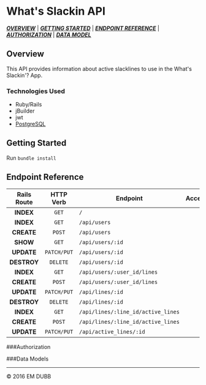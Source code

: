# What's Slackin API

_**[OVERVIEW](#overview)**_ | 
_**[GETTING STARTED](#start)**_ | 
_**[ENDPOINT REFERENCE](#endpoint)**_ | 
_**[AUTHORIZATION](#auth)**_ | 
_**[DATA MODEL](#model)**_

<a name="overview"></a>
## Overview

This API provides information about active slacklines to use in the What's Slackin'? App.

### Technologies Used

* Ruby/Rails
* jBuilder
* jwt
* [PostgreSQL](http://www.postgresql.org/docs/)

<a name="start"></a>
## Getting Started

Run `bundle install`

<a name="endpoint"></a>
## Endpoint Reference

Rails Route | HTTP Verb  | Endpoint                                | Access    
:----------:|:----------:|-----------------------------------------|:---------------:
**INDEX**   | `GET`      | `/`                                     | 
**INDEX**   | `GET`      | `/api/users`                           
**CREATE**  | `POST`     | `/api/users`                           
**SHOW**    | `GET`      | `/api/users/:id`                       
**UPDATE**  | `PATCH/PUT`| `/api/users/:id`                       
**DESTROY** | `DELETE`   | `/api/users/:id`                       
**INDEX**   | `GET`      | `/api/users/:user_id/lines`            
**CREATE**  | `POST`     | `/api/users/:user_id/lines`            
**UPDATE**  | `PATCH/PUT`| `/api/lines/:id`                       
**DESTROY** | `DELETE`   | `/api/lines/:id`                       
**INDEX**   | `GET`      | `/api/lines/:line_id/active_lines`
**CREATE**  | `POST`     | `/api/lines/:line_id/active_lines`
**UPDATE**  | `PATCH/PUT`| `/api/active_lines/:id`


<a name="auth"></a>
###Authorization

<a name="model"></a>
###Data Models



---
© 2016 EM DUBB
